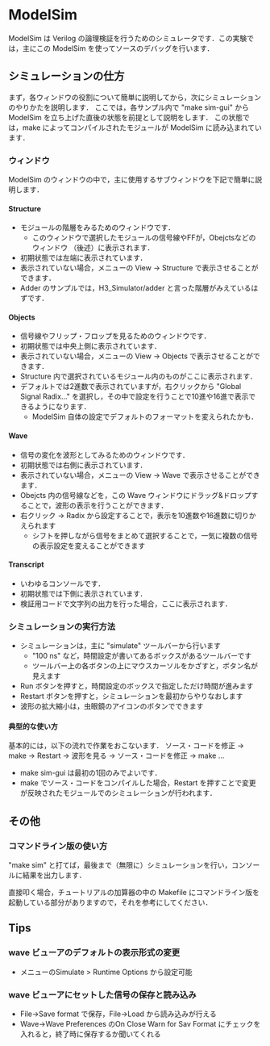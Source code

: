 
# ModelSim

ModelSim は Verilog の論理検証を行うためのシミュレータです．この実験では，主にこの ModelSim を使ってソースのデバッグを行います．

## シミュレーションの仕方

まず，各ウィンドウの役割について簡単に説明してから，次にシミュレーションのやりかたを説明します．
ここでは，各サンプル内で "make sim-gui" からModelSim を立ち上げた直後の状態を前提として説明をします．
この状態では，make によってコンパイルされたモジュールが ModelSim に読み込まれています．

### ウィンドウ
ModelSim のウィンドウの中で，主に使用するサブウィンドウを下記で簡単に説明します．

#### Structure
* モジュールの階層をみるためのウィンドウです．
    * このウィンドウで選択したモジュールの信号線やFFが，Obejctsなどのウィンドウ （後述）に表示されます．
* 初期状態では左端に表示されています．
* 表示されていない場合，メニューの View -> Structure で表示させることができます．
* Adder のサンプルでは，H3_Simulator/adder と言った階層がみえているはずです．

#### Objects
* 信号線やフリップ・フロップを見るためのウィンドウです．
* 初期状態では中央上側に表示されています．
* 表示されていない場合，メニューの View -> Objects で表示させることができます．
* Structure 内で選択されているモジュール内のものがここに表示されます．
* デフォルトでは2進数で表示されていますが，右クリックから "Global Signal Radix..." を選択し，その中で設定を行うことで10進や16進で表示できるようになります．
    * ModelSim 自体の設定でデフォルトのフォーマットを変えられたかも．

#### Wave
* 信号の変化を波形としてみるためのウィンドウです．
* 初期状態では右側に表示されています．
* 表示されていない場合，メニューの View -> Wave で表示させることができます．
* Obejcts 内の信号線などを，この Wave ウィンドウにドラッグ&ドロップすることで，波形の表示を行うことができます．
* 右クリック -> Radix から設定することで，表示を10進数や16進数に切りかえられます
    * シフトを押しながら信号をまとめて選択することで，一気に複数の信号の表示設定を変えることができます
#### Transcript
* いわゆるコンソールです．
* 初期状態では下側に表示されています．
* 検証用コードで文字列の出力を行った場合，ここに表示されます．


### シミュレーションの実行方法

* シミュレーションは，主に "simulate" ツールバーから行います
    * "100 ns" など，時間設定が書いてあるボックスがあるツールバーです
    * ツールバー上の各ボタンの上にマウスカーソルをかざすと，ボタン名が見えます
* Run ボタンを押すと，時間設定のボックスで指定しただけ時間が進みます
* Restart ボタンを押すと，シミュレーションを最初からやりなおします
* 波形の拡大縮小は，虫眼鏡のアイコンのボタンでできます
#### 典型的な使い方
基本的には，以下の流れで作業をおこないます．
 ソース・コードを修正 -> make -> Restart -> 波形を見る -> ソース・コードを修正 -> make ...

* make sim-gui は最初の1回のみでよいです．
* make でソース・コードをコンパイルした場合，Restart を押すことで変更が反映されたモジュールでのシミュレーションが行われます．


## その他
### コマンドライン版の使い方
"make sim" と打てば，最後まで（無限に）シミュレーションを行い，コンソールに結果を出力します．

直接叩く場合，チュートリアルの加算器の中の Makefile にコマンドライン版を起動している部分がありますので，それを参考にしてください．

## Tips
### wave ビューアのデフォルトの表示形式の変更
* メニューのSimulate > Runtime Options から設定可能

### wave ビューアにセットした信号の保存と読み込み
* File->Save format で保存，File->Load から読み込みが行える
* Wave->Wave Preferences のOn Close Warn for Sav Format にチェックを入れると，終了時に保存するか聞いてくれる
